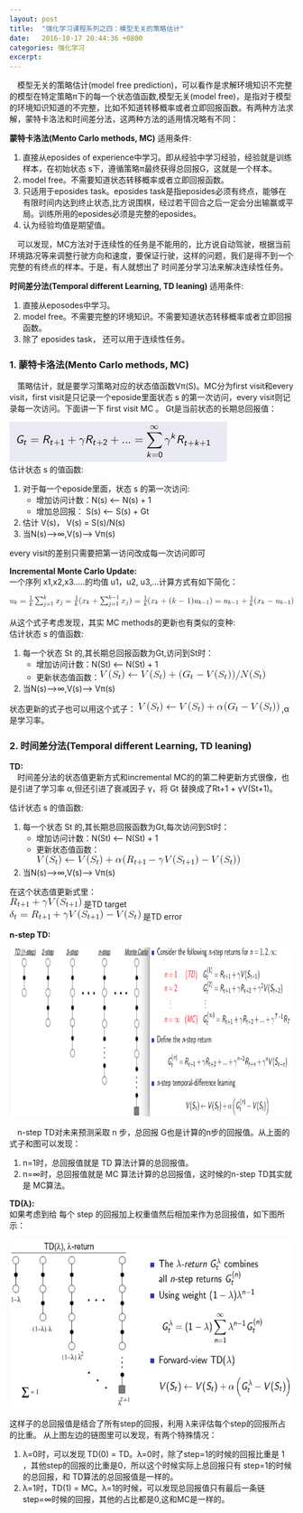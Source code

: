 ```yaml
---
layout: post
title:  "强化学习课程系列之四：模型无关的策略估计"
date:   2016-10-17 20:44:36 +0800
categories: 强化学习
excerpt:
---
```


&emsp;模型无关的策略估计(model free prediction)，可以看作是求解环境知识不完整的模型在特定策略π下的每一个状态值函数,模型无关(model free)，是指对于模型的环境知识知道的不完整，比如不知道转移概率或者立即回报函数。有两种方法求解，蒙特卡洛法和时间差分法，这两种方法的适用情况略有不同：  

**蒙特卡洛法(Mento Carlo methods, MC)** 适用条件:  

1. 直接从eposides of experience中学习。即从经验中学习经验，经验就是训练样本，在初始状态 s下，遵循策略π最终获得总回报G，这就是一个样本。  
2. model free。不需要知道状态转移概率或者立即回报函数。  
3. 只适用于eposides task。eposides task是指eposides必须有终点，能够在有限时间内达到终止状态,比方说围棋，经过若干回合之后一定会分出输赢或平局。训练所用的eposides必须是完整的eposides。  
4. 认为经验均值是期望值。  

&emsp;可以发现，MC方法对于连续性的任务是不能用的，比方说自动驾驶，根据当前环境路况等来调整行驶方向和速度，要保证行驶，这样的问题，我们是得不到一个完整的有终点的样本。于是，有人就想出了 时间差分学习法来解决连续性任务。

**时间差分法(Temporal different Learning, TD leaning)** 适用条件:

1. 直接从eposodes中学习。  
2. model free。不需要完整的环境知识。不需要知道状态转移概率或者立即回报函数。  
3. 除了 eposides task， 还可以用于连续性任务。  

### 1. 蒙特卡洛法(Mento Carlo methods, MC)

&emsp;策略估计，就是要学习策略对应的状态值函数Vπ(S)。MC分为first visit和every visit，first visit是只记录一个eposide里面状态 s 的第一次访问，every visit则记录每一次访问。下面讲一下 first visit MC 。
Gt是当前状态的长期总回报值：

![Gt](/images/rel2/Gt.png)     
估计状态 s 的值函数:    

1. 对于每一个eposide里面，状态 s 的第一次访问:    
	* 增加访问计数：N(s) <—— N(s) + 1   
	* 增加总回报： S(s) <—— S(s) + Gt   
2. 估计 V(s)， V(s) = S(s)/N(s)    
3. 当N(s)——>∞,V(s)——> Vπ(s)    

every visit的差别只需要把第一访问改成每一次访问即可    

**Incremental Monte Carlo Update:**      
一个序列 x1,x2,x3.....的均值 u1，u2, u3,...计算方式有如下简化：  

![uk](/images/rel3/transi.gif)    

从这个式子考虑发现，其实 MC methods的更新也有类似的变种:   
估计状态 s 的值函数:    

1. 每一个状态 St 的,其长期总回报函数为Gt,访问到St时：   
	* 增加访问计数：N(St) <—— N(St) + 1     
	* 更新状态值函数：![](/images/rel3/MC1.gif)    
2. 当N(s)——>∞,V(s)——> Vπ(s)    

状态更新的式子也可以用这个式子： ![](/images/rel3/MC2.gif) ,α 是学习率。   

### 2. 时间差分法(Temporal different Learning, TD leaning)

**TD:**  
&emsp;时间差分法的状态值更新方式和incremental MC的的第二种更新方式很像，也是引进了学习率 α,但还引进了衰减因子 γ，将 Gt 替换成了Rt+1 + γV(St+1)。   

估计状态 s 的值函数:     

1. 每一个状态 St 的,其长期总回报函数为Gt,每次访问到St时：   
	* 增加访问计数：N(St) <—— N(St) + 1     
	* 更新状态值函数：![](/images/rel3/TD.gif)  
2. 当N(s)——>∞,V(s)——> Vπ(s)    

在这个状态值更新式里：  
![](/images/rel3/TDtarget.gif) 是TD target     
![](/images/rel3/TDerror.gif) 是TD error   

**n-step TD:**    
<p><img src="/images/rel3/TDnstep.png" width="800" height="300"></p>   
&emsp;n-step TD对未来预测采取 n 步，总回报 G也是计算的n步的回报值。从上面的式子和图可以发现：  

1. n=1时，总回报值就是 TD 算法计算的总回报值。     
2. n=∞时，总回报值就是 MC 算法计算的总回报值，这时候的n-step TD其实就是 MC算法。  

**TD(λ):**    
如果考虑到给 每个 step 的回报加上权重值然后相加来作为总回报值，如下图所示：  
<p><img src="/images/rel3/TDlamda.png" width="700" height="300"></p>    
这样子的总回报值是结合了所有step的回报，利用 λ来评估每个step的回报所占的比重。  
从上图左边的链图里可以发现，有两个特殊情况：  

1. λ=0时，可以发现 TD(0) = TD。λ=0时，除了step=1的时候的回报比重是 1 ，其他step的回报的比重是0，所以这个时候实际上总回报只有 step=1的时候的总回报，和 TD算法的总回报值是一样的。  
2. λ=1时，TD(1) = MC。λ=1的时候，可以发现总回报值只有最后一条链step=∞时候的回报，其他的占比都是0,这和MC是一样的。  








